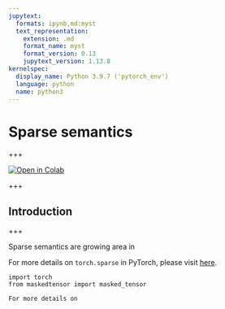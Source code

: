 ```yaml
---
jupytext:
  formats: ipynb,md:myst
  text_representation:
    extension: .md
    format_name: myst
    format_version: 0.13
    jupytext_version: 1.13.8
kernelspec:
  display_name: Python 3.9.7 ('pytorch_env')
  language: python
  name: python3
---
```


# Sparse semantics

+++

[![Open in Colab](https://colab.research.google.com/assets/colab-badge.svg)](https://colab.research.google.com/github/pytorch/maskedtensor/blob/main/docs/source/notebooks/nan_grad.ipynb)

+++

## Introduction

+++

Sparse semantics are growing area in

For more details on `torch.sparse` in PyTorch, please visit [here](https://pytorch.org/docs/stable/sparse.html).

```{code-cell} ipython3
import torch
from maskedtensor import masked_tensor
```

```{code-cell} ipython3
For more details on 
```
